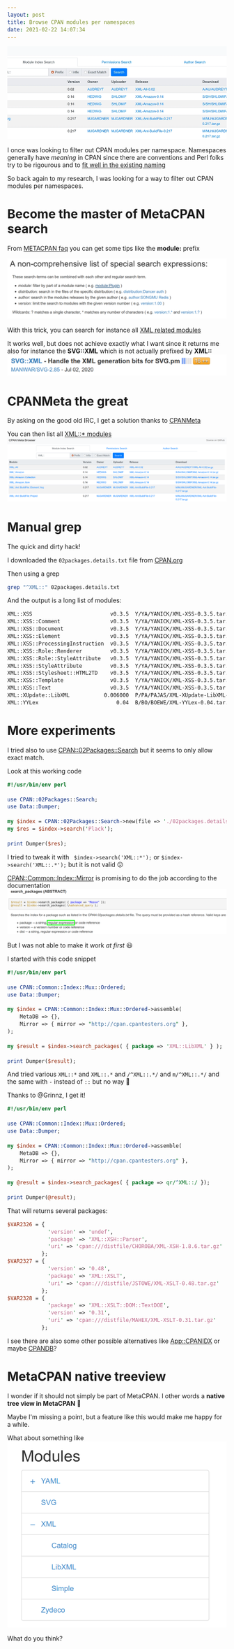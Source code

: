 ```yaml
---
layout: post
title: Browse CPAN modules per namespaces
date: 2021-02-22 14:07:34
---
```

![MetaCPAN board](/assets/images/cpan.png)

I once was looking to filter out CPAN modules per namespace. Namespaces generally have *meaning* in CPAN since there are conventions and Perl folks try to be rigourous and to [fit well in the existing naming](http://prepan.org)

So back again to my research, I was looking for a way to filter out CPAN modules per namespaces.

# Become the master of MetaCPAN search
From [METACPAN faq](https://metacpan.org/about/faq) you can get some tips like the **module:** prefix

![MetaCPAN tips](/assets/images/yv1570s030v3onxsl9h6.png)

With this trick, you can search for instance all [XML related modules](https://metacpan.org/search?p=7&q=module%3AXML)

It works well, but does not achieve exactly what I want since it returns me also for instance the **SVG::XML** which is not actually prefixed by **XML::**
![Problem](/assets/images/696xvyzky4j2edsvdnsr.png)

# CPANMeta the great
By asking on the good old IRC, I get a solution thanks to [CPANMeta](https://cpanmeta.grinnz.com)

You can then list all [XML::* modules](https://cpanmeta.grinnz.com/packages?module=XML%3A%3A&match_mode=prefix) 
![CPANMeta](/assets/images/mahc6obx5924sd6fw7jy.png)

# Manual grep
The quick and dirty hack!

I downloaded the `02packages.details.txt` file from [CPAN.org](https://www.cpan.org/modules/02packages.details.txt)

Then using a grep
```bash
grep "^XML::" 02packages.details.txt
```

And the output is a long list of modules:
```bash
XML::XSS                         v0.3.5  Y/YA/YANICK/XML-XSS-0.3.5.tar.gz
XML::XSS::Comment                v0.3.5  Y/YA/YANICK/XML-XSS-0.3.5.tar.gz
XML::XSS::Document               v0.3.5  Y/YA/YANICK/XML-XSS-0.3.5.tar.gz
XML::XSS::Element                v0.3.5  Y/YA/YANICK/XML-XSS-0.3.5.tar.gz
XML::XSS::ProcessingInstruction  v0.3.5  Y/YA/YANICK/XML-XSS-0.3.5.tar.gz
XML::XSS::Role::Renderer         v0.3.5  Y/YA/YANICK/XML-XSS-0.3.5.tar.gz
XML::XSS::Role::StyleAttribute   v0.3.5  Y/YA/YANICK/XML-XSS-0.3.5.tar.gz
XML::XSS::StyleAttribute         v0.3.5  Y/YA/YANICK/XML-XSS-0.3.5.tar.gz
XML::XSS::Stylesheet::HTML2TD    v0.3.5  Y/YA/YANICK/XML-XSS-0.3.5.tar.gz
XML::XSS::Template               v0.3.5  Y/YA/YANICK/XML-XSS-0.3.5.tar.gz
XML::XSS::Text                   v0.3.5  Y/YA/YANICK/XML-XSS-0.3.5.tar.gz
XML::XUpdate::LibXML           0.006000  P/PA/PAJAS/XML-XUpdate-LibXML-0.6.0.tar.gz
XML::YYLex                         0.04  B/BO/BOEWE/XML-YYLex-0.04.tar.gz
```

# More experiments
I tried also to use [CPAN::02Packages::Search](https://metacpan.org/pod/CPAN::02Packages::Search) but it seems to only allow exact match.

Look at this working code
```perl
#!/usr/bin/env perl

use CPAN::02Packages::Search;
use Data::Dumper;
 
my $index = CPAN::02Packages::Search->new(file => './02packages.details.txt');
my $res = $index->search('Plack'); 

print Dumper($res);
```

I tried to tweak it with ` $index->search('XML::*');` or `$index->search('XML::.*');` but it is not valid :confused:

[CPAN::Common::Index::Mirror](https://metacpan.org/pod/CPAN::Common::Index#search_packages-(ABSTRACT)) is promising to do the job according to the documentation
![Index](/assets/images/7ck8wq5gg14cm5ig3eyj.png)

But I was not able to make it work *at first* :smiley:

I started with this code snippet
```perl
#!/usr/bin/env perl

use CPAN::Common::Index::Mux::Ordered;
use Data::Dumper;
 
my $index = CPAN::Common::Index::Mux::Ordered->assemble(
    MetaDB => {},
    Mirror => { mirror => "http://cpan.cpantesters.org" },
);
 
my $result = $index->search_packages( { package => 'XML::LibXML' } );
 
print Dumper($result);
```

And tried various `XML::*` and `XML::.*` and `/^XML::.*/` and `m/^XML::.*/` and the same with `-` instead of `::` but no way :grimacing:

Thanks to @Grinnz, I get it!
```perl
#!/usr/bin/env perl

use CPAN::Common::Index::Mux::Ordered;
use Data::Dumper;

my $index = CPAN::Common::Index::Mux::Ordered->assemble(
    MetaDB => {},
    Mirror => { mirror => "http://cpan.cpantesters.org" },
);

my @result = $index->search_packages( { package => qr/^XML::/ });

print Dumper(@result);
```
That will returns several packages:
```perl
$VAR2326 = {
             'version' => 'undef',
             'package' => 'XML::XSH::Parser',
             'uri' => 'cpan:///distfile/CHOROBA/XML-XSH-1.8.6.tar.gz'
           };
$VAR2327 = {
             'version' => '0.48',
             'package' => 'XML::XSLT',
             'uri' => 'cpan:///distfile/JSTOWE/XML-XSLT-0.48.tar.gz'
           };
$VAR2328 = {
             'package' => 'XML::XSLT::DOM::TextDOE',
             'version' => '0.31',
             'uri' => 'cpan:///distfile/MAHEX/XML-XSLT-0.31.tar.gz'
           };
```

I see there are also some other possible alternatives like [App::CPANIDX](https://metacpan.org/pod/App::CPANIDX) or maybe [CPANDB](https://metacpan.org/pod/distribution/CPANDB/lib/CPANDB/Module.pod)?

# MetaCPAN native treeview
I wonder if it should not simply be part of MetaCPAN. I other words a **native tree view in MetaCPAN** :dancer:

Maybe I'm missing a point, but a feature like this would make me happy for a while.

What about something like 
![CPAN treeview](/assets/images/w8zn3qriemgtm2rf84ip.png)

What do you think?
